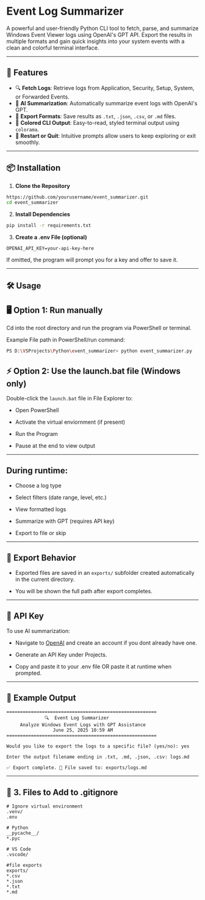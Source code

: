 # Event Log Summarizer

A powerful and user-friendly Python CLI tool to fetch, parse, and summarize Windows Event Viewer logs using OpenAI's GPT API. Export the results in multiple formats and gain quick insights into your system events with a clean and colorful terminal interface.

---

## 🚀 Features

- 🔍 **Fetch Logs**: Retrieve logs from Application, Security, Setup, System, or Forwarded Events.
- 🧠 **AI Summarization**: Automatically summarize event logs with OpenAI's GPT.
- 💾 **Export Formats**: Save results as `.txt`, `.json`, `.csv`, or `.md` files.
- 🎨 **Colored CLI Output**: Easy-to-read, styled terminal output using `colorama`.
- 🔁 **Restart or Quit**: Intuitive prompts allow users to keep exploring or exit smoothly.

---

## 📦 Installation

1. **Clone the Repository**

```bash
https://github.com/yourusername/event_summarizer.git
cd event_summarizer
```

2. **Install Dependencies**

```bash
pip install -r requirements.txt
```

3. **Create a .env File (optional)**
```env
OPENAI_API_KEY=your-api-key-here
```
If omitted, the program will prompt you for a key and offer to save it.

---

## 🛠 Usage

## 🖥 Option 1: Run manually
Cd into the root directory and run the program via PowerShell or terminal.

Example File path in PowerShell/run command:
```bash
PS D:\VSProjects\Python\event_summarizer> python event_summarizer.py
```

## ⚡ Option 2: Use the launch.bat file (Windows only)
Double-click the ```launch.bat``` file in File Explorer to:
- Open PowerShell

- Activate the virtual enviornment (if present)

- Run the Program

- Pause at the end to view output

---

## During runtime:
- Choose a log type

- Select filters (date range, level, etc.)

- View formatted logs

- Summarize with GPT (requires API key)

- Export to file or skip

---

## 📁 Export Behavior

- Exported files are saved in an ```exports/``` subfolder created automatically in the current directory.

- You will be shown the full path after export completes.

---

## 🔑 API Key

To use AI summarization:

- Navigate to [OpenAI](https://platform.openai.com) and create an account if you dont already have one.

- Generate an API Key under Projects.

- Copy and paste it to your .env file OR paste it at runtime when prompted.

---

## 🧪 Example Output
```
=======================================================
              🔍  Event Log Summarizer
     Analyze Windows Event Logs with GPT Assistance
                 June 25, 2025 10:59 AM
=======================================================

Would you like to export the logs to a specific file? (yes/no): yes

Enter the output filename ending in .txt, .md, .json, .csv: logs.md

✅ Export complete. 📁 File saved to: exports/logs.md
```

---

## 📄 3. Files to Add to .gitignore
```gitignore
# Ignore virtual environment
.venv/
.env

# Python
__pycache__/
*.pyc

# VS Code
.vscode/

#file exports
exports/
*.csv
*.json
*.txt
*.md
```
